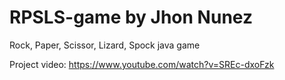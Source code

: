 # RPSLS-game by Jhon Nunez
Rock, Paper, Scissor, Lizard, Spock java game

Project video: https://www.youtube.com/watch?v=SREc-dxoFzk
